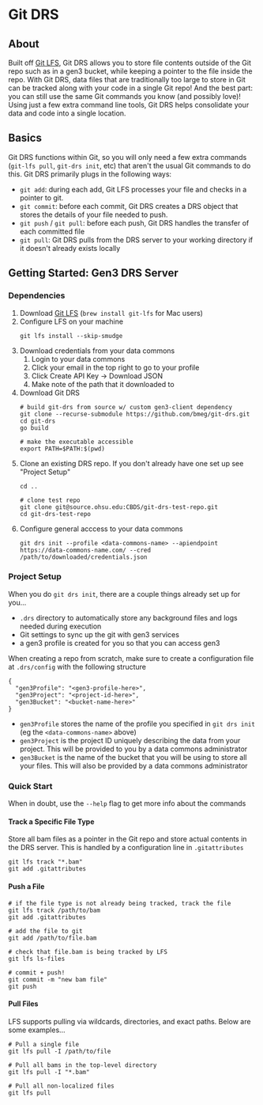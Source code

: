 # Git DRS

## About

Built off [Git LFS](https://git-lfs.com/), Git DRS allows you to store file contents outside of the Git repo such as in a gen3 bucket, while keeping a pointer to the file inside the repo. With Git DRS, data files that are traditionally too large to store in Git can be tracked along with your code in a single Git repo! And the best part: you can still use the same Git commands you know (and possibly love)! Using just a few extra command line tools, Git DRS helps consolidate your data and code into a single location. 

## Basics

Git DRS functions within Git, so you will only need a few extra commands (`git-lfs pull`, `git-drs init`, etc) that aren't the usual Git commands to do this. Git DRS primarily plugs in the following ways:
- `git add`: during each add, Git LFS processes your file and checks in a pointer to git.
- `git commit`: before each commit, Git DRS creates a DRS object that stores the details of your file needed to push.
- `git push` / `git pull`: before each push, Git DRS handles the transfer of each committed file 
- `git pull`: Git DRS pulls from the DRS server to your working directory if it doesn't already exists locally

## Getting Started: Gen3 DRS Server

### Dependencies

1. Download [Git LFS](https://git-lfs.com/) (`brew install git-lfs` for Mac users)
2. Configure LFS on your machine
    ```
    git lfs install --skip-smudge
    ```
3. Download credentials from your data commons
   1. Login to your data commons
   2. Click your email in the top right to go to your profile
   3. Click Create API Key -> Download JSON
   4. Make note of the path that it downloaded to
4. Download Git DRS
    ```
    # build git-drs from source w/ custom gen3-client dependency
    git clone --recurse-submodule https://github.com/bmeg/git-drs.git
    cd git-drs
    go build

    # make the executable accessible
    export PATH=$PATH:$(pwd)
    ```
5. Clone an existing DRS repo. If you don't already have one set up see "Project Setup"
    ```
    cd ..

    # clone test repo
    git clone git@source.ohsu.edu:CBDS/git-drs-test-repo.git
    cd git-drs-test-repo
    ```
6. Configure general acccess to your data commons
    ```
    git drs init --profile <data-commons-name> --apiendpoint https://data-commons-name.com/ --cred /path/to/downloaded/credentials.json
    ```

### Project Setup

When you do `git drs init`, there are a couple things already set up for you...
- `.drs` directory to automatically store any background files and logs needed during execution
- Git settings to sync up the git with gen3 services
- a gen3 profile is created for you so that you can access gen3

When creating a repo from scratch, make sure to create a configuration file at  `.drs/config` with the following structure

```
{
  "gen3Profile": "<gen3-profile-here>",
  "gen3Project": "<project-id-here>",
  "gen3Bucket": "<bucket-name-here>"
}
```

- `gen3Profile` stores the name of the profile you specified in `git drs init` (eg the  `<data-commons-name>` above)
- `gen3Project` is the project ID uniquely describing the data from your project. This will be provided to you by a data commons administrator
- `gen3Bucket` is the name of the bucket that you will be using to store all your files. This will also be provided by a data commons administrator


### Quick Start
When in doubt, use the `--help` flag to get more info about the commands

#### Track a Specific File Type
Store all bam files as a pointer in the Git repo and store actual contents in the DRS server. This is handled by a configuration line in `.gitattributes`
```
git lfs track "*.bam"
git add .gitattributes
```

#### Push a File
```
# if the file type is not already being tracked, track the file
git lfs track /path/to/bam
git add .gitattributes

# add the file to git
git add /path/to/file.bam

# check that file.bam is being tracked by LFS
git lfs ls-files

# commit + push!
git commit -m "new bam file"
git push
```

#### Pull Files
LFS supports pulling via wildcards, directories, and exact paths. Below are some examples...

```
# Pull a single file
git lfs pull -I /path/to/file

# Pull all bams in the top-level directory
git lfs pull -I "*.bam"

# Pull all non-localized files
git lfs pull
```
